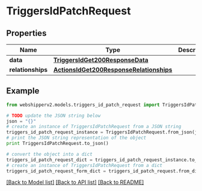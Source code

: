 # TriggersIdPatchRequest


## Properties
Name | Type | Description | Notes
------------ | ------------- | ------------- | -------------
**data** | [**TriggersIdGet200ResponseData**](TriggersIdGet200ResponseData.md) |  | [optional] 
**relationships** | [**ActionsIdGet200ResponseRelationships**](ActionsIdGet200ResponseRelationships.md) |  | [optional] 

## Example

```python
from webshipperv2.models.triggers_id_patch_request import TriggersIdPatchRequest

# TODO update the JSON string below
json = "{}"
# create an instance of TriggersIdPatchRequest from a JSON string
triggers_id_patch_request_instance = TriggersIdPatchRequest.from_json(json)
# print the JSON string representation of the object
print TriggersIdPatchRequest.to_json()

# convert the object into a dict
triggers_id_patch_request_dict = triggers_id_patch_request_instance.to_dict()
# create an instance of TriggersIdPatchRequest from a dict
triggers_id_patch_request_form_dict = triggers_id_patch_request.from_dict(triggers_id_patch_request_dict)
```
[[Back to Model list]](../README.md#documentation-for-models) [[Back to API list]](../README.md#documentation-for-api-endpoints) [[Back to README]](../README.md)


